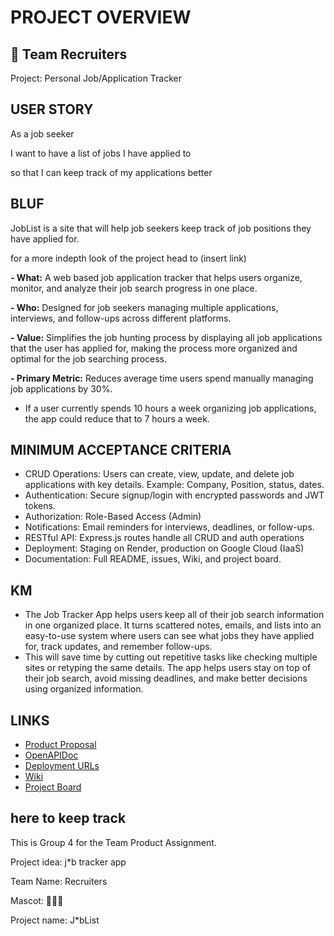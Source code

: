 # PROJECT OVERVIEW

## 🥀 Team Recruiters
Project: Personal Job/Application Tracker

## USER STORY

As a job seeker

I want to have a list of jobs I have applied to

so that I can keep track of my applications better

## BLUF
JobList is a site that will help job seekers keep track of job positions they have applied for.

for a more indepth look of the project head to (insert link)

**- What:** A web based job application tracker that helps users organize, monitor, and analyze their job search progress in one place. <br>

**- Who:** Designed for job seekers managing multiple applications, interviews, and follow-ups across different platforms. <br>

**- Value:** Simplifies the job hunting process by displaying all job applications that the user has applied for, making the process more organized and optimal for the job searching process. <br>

**- Primary Metric:** Reduces average time users spend manually managing job applications by 30%. <br>

- If a user currently spends 10 hours a week organizing job applications, the app could reduce that to 7 hours a week.

## MINIMUM ACCEPTANCE CRITERIA
- CRUD Operations: Users can create, view, update, and delete job applications with key details. Example: Company, Position, status, dates.
- Authentication: Secure signup/login with encrypted passwords and JWT tokens.
- Authorization: Role-Based Access (Admin)
- Notifications: Email reminders for interviews, deadlines, or follow-ups.
- RESTful API: Express.js routes handle all CRUD and auth operations
- Deployment: Staging on Render, production on Google Cloud (IaaS)
- Documentation: Full README, issues, Wiki, and project board.

## KM
- The Job Tracker App helps users keep all of their job search information in one organized place. It turns scattered notes, emails, and lists into an easy-to-use system where users can see what jobs they have applied for, track updates, and remember follow-ups. <br>
- This will save time by cutting out repetitive tasks like checking multiple sites or retyping the same details. The app helps users stay on top of their job search, avoid missing deadlines, and make better decisions using organized information.

## LINKS
* [Product Proposal](https://github.com/gageb3/JobList/wiki/Product-Overview)
* [OpenAPIDoc](docs/api-doc.md)
* [Deployment URLs](docs/deployment-guide.md)
* [Wiki](https://github.com/gageb3/JobList/wiki)
* [Project Board]()

## here to keep track
This is Group 4 for the Team Product Assignment.

Project idea: j*b tracker app

Team Name: Recruiters

Mascot: 🥀🥀🥀

Project name: J*bList
